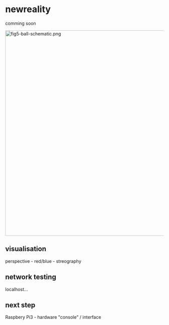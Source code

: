 # newreality

comming soon

<img src="https://raw.githubusercontent.com/octopusengine/newreality/master/newreality09.png" alt="fig5-ball-schematic.png" width="650">

<h2>visualisation</h2>
perspective - red/blue - streography

<h2>network testing</h2>
localhost...

<h2>next step</h2>
Raspbery Pi3 - hardware "console" / interface

